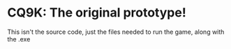 # CQ9K: The original prototype!

This isn't the source code, just the files needed to run the game, along with the .exe
